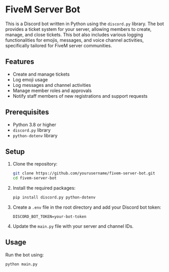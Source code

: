 # FiveM Server Bot

This is a Discord bot written in Python using the `discord.py` library. The bot provides a ticket system for your server, allowing members to create, manage, and close tickets. This bot also includes various logging functionalities for emojis, messages, and voice channel activities, specifically tailored for FiveM server communities.

## Features

- Create and manage tickets
- Log emoji usage
- Log messages and channel activities
- Manage member roles and approvals
- Notify staff members of new registrations and support requests

## Prerequisites

- Python 3.8 or higher
- `discord.py` library
- `python-dotenv` library

## Setup

1. Clone the repository:
    ```bash
    git clone https://github.com/yourusername/fivem-server-bot.git
    cd fivem-server-bot
    ```

2. Install the required packages:
    ```bash
    pip install discord.py python-dotenv
    ```

3. Create a `.env` file in the root directory and add your Discord bot token:
    ```
    DISCORD_BOT_TOKEN=your-bot-token
    ```

4. Update the `main.py` file with your server and channel IDs.

## Usage

Run the bot using:
```bash
python main.py
